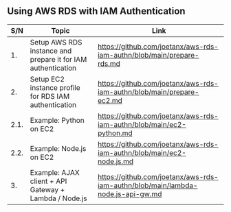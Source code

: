 ## Using AWS RDS with IAM Authentication

|S/N|Topic|Link|
|---|---|---|
|1.|Setup AWS RDS instance and prepare it for IAM authentication|<https://github.com/joetanx/aws-rds-iam-authn/blob/main/prepare-rds.md>|
|2.|Setup EC2 instance profile for RDS IAM authentication|<https://github.com/joetanx/aws-rds-iam-authn/blob/main/prepare-ec2.md>|
|2.1.|Example: Python on EC2|<https://github.com/joetanx/aws-rds-iam-authn/blob/main/ec2-python.md>|
|2.2.|Example: Node.js on EC2|<https://github.com/joetanx/aws-rds-iam-authn/blob/main/ec2-node.js.md>|
|3.|Example: AJAX client + API Gateway + Lambda / Node.js|<https://github.com/joetanx/aws-rds-iam-authn/blob/main/lambda-node.js-api-gw.md>|
